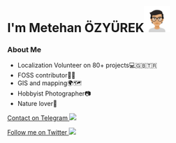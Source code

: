 # I'm Metehan ÖZYÜREK<img src="./E3CAEFB9-1BE5-486D-8744-9FBC4B685470.png" width="60px">

### About Me
- Localization Volunteer on 80+ projects💻🇬🇧🇹🇷 
- FOSS contributor🧑‍💻 
- GIS and mapping🌍🗺
- Hobbyist Photographer📷 
- Nature lover🌱

<a href="https://t.me/MetehanOzyurek">Contact on Telegram <img src="https://telegram.org/img/t_logo.png" width="20px"></a>

<a href="https://twitter.com/MetehanOzyurek">Follow me on Twitter <img src="https://abs.twimg.com/responsive-web/client-web/icon-svg.168b89d8.svg" width="20px"></a>

<!--
**MetehanOzyurek/MetehanOzyurek** is a ✨ _special_ ✨ repository because its `README.md` (this file) appears on your GitHub profile.

Here are some ideas to get you started:

- 🔭 I’m currently working on ...
- 🌱 I’m currently learning ...
- 👯 I’m looking to collaborate on ...
- 🤔 I’m looking for help with ...
- 💬 Ask me about ...
- 📫 How to reach me: ...
- 😄 Pronouns: ...
- ⚡ Fun fact: ...
-->
